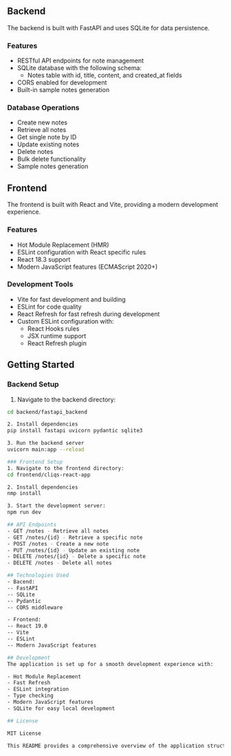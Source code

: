 ## Backend

The backend is built with FastAPI and uses SQLite for data persistence.

### Features

- RESTful API endpoints for note management
- SQLite database with the following schema:
  - Notes table with id, title, content, and created_at fields
- CORS enabled for development
- Built-in sample notes generation

### Database Operations

- Create new notes
- Retrieve all notes
- Get single note by ID
- Update existing notes
- Delete notes
- Bulk delete functionality
- Sample notes generation

## Frontend

The frontend is built with React and Vite, providing a modern development experience.

### Features

- Hot Module Replacement (HMR)
- ESLint configuration with React specific rules
- React 18.3 support
- Modern JavaScript features (ECMAScript 2020+)

### Development Tools

- Vite for fast development and building
- ESLint for code quality
- React Refresh for fast refresh during development
- Custom ESLint configuration with:
  - React Hooks rules
  - JSX runtime support
  - React Refresh plugin

## Getting Started

### Backend Setup

1. Navigate to the backend directory:

```bash
cd backend/fastapi_backend

2. Install dependencies
pip install fastapi uvicorn pydantic sqlite3

3. Run the backend server
uvicorn main:app --reload

### Frontend Setup
1. Navigate to the frontend directory:
cd frontend/cliqs-react-app

2. Install dependencies
nmp install

3. Start the development server:
npm run dev

## API Endpoints
- GET /notes - Retrieve all notes
- GET /notes/{id} - Retrieve a specific note
- POST /notes - Create a new note
- PUT /notes/{id} - Update an existing note
- DELETE /notes/{id} - Delete a specific note
- DELETE /notes - Delete all notes

## Technologies Used
- Bacend:
-- FastAPI
-- SQLite
-- Pydantic
-- CORS middleware

- Frontend:
-- React 19.0
-- Vite
-- ESLint
-- Modern JavaScript features

## Development
The application is set up for a smooth development experience with:

- Hot Module Replacement
- Fast Refresh
- ESLint integration
- Type checking
- Modern JavaScript features
- SQLite for easy local development

## License

MIT License

This README provides a comprehensive overview of the application structure, setup instructions, and features. It can be placed in the root directory of your project.
```
